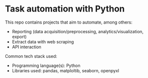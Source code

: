 # Task automation with Python

This repo contains projects that aim to automate, among others:

* Reporting (data acquisition/preprocessing, analytics/visualization, export)
* Extract data with web scraping
* API interaction

Common tech stack used:
* Programming language(s): Python
* Libraries used: pandas, matploltib, seaborn, openpyxl
